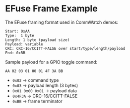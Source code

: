 # EFuse Frame Example

The EFuse framing format used in CommWatch demos:

```
Start: 0xAA
Type:  1 byte
Length: 1 byte (payload size)
Payload: variable
CRC: CRC-16/CCITT-FALSE over start/type/length/payload
End: 0xBB
```

Sample payload for a GPIO toggle command:

```
AA 02 03 01 00 01 4F 3A BB
```

- `0x02` → command type
- `0x03` → payload length (3 bytes)
- `0x01 0x00 0x01` → payload data
- `0x4F3A` → CRC-16/CCITT-FALSE
- `0xBB` → frame terminator
